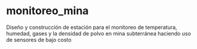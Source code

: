 # monitoreo_mina
Diseño y construcción de estación para el monitoreo de temperatura, humedad, gases y la densidad de polvo en mina subterránea haciendo uso de sensores de bajo costo
